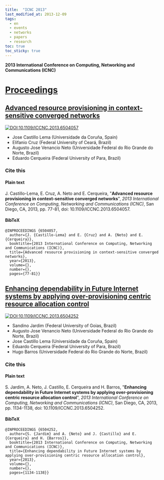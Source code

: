 ```yaml
---
title:  "ICNC 2013"
last_modified_at: 2013-12-09
tags:
  - en
  - events
  - networks
  - papers
  - research
toc: true
toc_sticky: true
---
```


**2013 International Conference on Computing, Networking and Communications (ICNC)**

# [Proceedings](https://ieeexplore.ieee.org/xpl/conhome/6495637/proceeding)

## [Advanced resource provisioning in context-sensitive converged networks](https://ieeexplore.ieee.org/document/6504057)

[![DOI:10.1109/ICCNC.2013.6504057](https://zenodo.org/badge/DOI/10.1109/ICCNC.2013.6504057.svg)](https://doi.org/10.1109/ICCNC.2013.6504057)

 - Jose Castillo Lema (Universidade da Coruña, Spain)
 - Elifanio Cruz (Federal University of Ceará, Brazil)
 - Augusto Jose Venancio Neto (Universidade Federal do Rio Grande do Norte, Brazil)
 - Eduardo Cerqueira (Federal University of Para, Brazil)

### Cite this

#### Plain text

J. Castillo-Lema, E. Cruz, A. Neto and E. Cerqueira, "**Advanced resource provisioning in context-sensitive converged networks**", *2013 International Conference on Computing, Networking and Communications (ICNC)*, San Diego, CA, 2013, pp. 77-81, doi: 10.1109/ICCNC.2013.6504057.

#### BibTeX

```
@INPROCEEDINGS {6504057,
  author={J. {Castillo-Lema} and E. {Cruz} and A. {Neto} and E. {Cerqueira}},
  booktitle={2013 International Conference on Computing, Networking and Communications (ICNC)},
  title={Advanced resource provisioning in context-sensitive converged networks},
  year={2013},
  volume={},
  number={},
  pages={77-81}}
```

## [Enhancing dependability in Future Internet systems by applying over-provisioning centric resource allocation control](https://ieeexplore.ieee.org/document/6504252)

[![DOI:10.1109/ICCNC.2013.6504252](https://zenodo.org/badge/DOI/10.1109/ICCNC.2013.6504252.svg)](https://doi.org/10.1109/ICCNC.2013.6504252)

 - Sandino Jardim (Federal University of Goias, Brazil)
 - Augusto Jose Venancio Neto (Universidade Federal do Rio Grande do Norte, Brazil)
 - Jose Castillo Lema (Universidade da Coruña, Spain)
 - Eduardo Cerqueira (Federal University of Para, Brazil)
 - Hugo Barros (Universidade Federal do Rio Grande do Norte, Brazil)

### Cite this

#### Plain text

S. Jardim, A. Neto, J. Castillo, E. Cerqueira and H. Barros, "**Enhancing dependability in Future Internet systems by applying over-provisioning centric resource allocation control**", *2013 International Conference on Computing, Networking and Communications (ICNC)*, San Diego, CA, 2013, pp. 1134-1138, doi: 10.1109/ICCNC.2013.6504252.

#### BibTeX

```
@INPROCEEDINGS {6504252,
  author={S. {Jardim} and A. {Neto} and J. {Castillo} and E. {Cerqueira} and H. {Barros}},
  booktitle={2013 International Conference on Computing, Networking and Communications (ICNC)},
  title={Enhancing dependability in Future Internet systems by applying over-provisioning centric resource allocation control},
  year={2013},
  volume={},
  number={},
  pages={1134-1138}}
```
